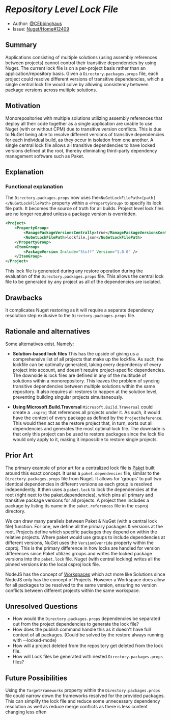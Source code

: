 ﻿# ***Repository Level Lock File***

- Author: [@CEbbinghaus](https://github.com/CEbbinghaus) 
- Issue: [Nuget/Home#12409](https://github.com/NuGet/Home/issues/12409) 

## Summary

Applications consisting of multiple solutions (using assembly references between projects) cannot control their transitive dependencies by using Nuget. The current lock file is on a per-project basis rather than an application/repository basis. Given a `Directory.packages.props` file, each project could resolve different versions of transitive dependencies, which a single central lock file would solve by allowing consistency between package versions across multiple solutions.


## Motivation 

Monorepositories with multiple solutions utilizing assembly references that deploy all their code together as a single application are unable to use Nuget (with or without CPM) due to transitive version conflicts. This is due to NuGet being able to resolve different versions of transitive dependencies for each individual build, as they occur in isolation from one another. A single central lock file allows all transitive dependencies to have locked versions defined at the root, thereby eliminating third-party dependency management software such as Paket.


## Explanation

### Functional explanation

<!-- Explain the proposal as if it were already implemented, and you're teaching it to another person. -->
<!-- Introduce new concepts, functional designs with real-life examples, and low-fidelity mockups or pseudocode to show how this proposal would look. -->

The `Directory.packages.props` now uses the`<NuGetLockFilePath>[path]</NuGetLockFilePath>` property within a `<PropertyGroup>` to specify its lock file path. It becomes the source of truth for all builds. Project level lock files are no longer required unless a package version is overridden.

```xml
<Project>
    <PropertyGroup>
        <ManagePackageVersionsCentrally>true</ManagePackageVersionsCentrally>
        <NuGetLockFilePath>lockfile.json</NuGetLockFilePath>
    </PropertyGroup>
    <ItemGroup>
        <PackageVersion Include="Stuff" Version="1.0.0" />
    </ItemGroup>
</Project>
```

This lock file is generated during any restore operation during the evaluation of the `Directory.packages.props` file. This allows the central lock file to be generated by any project as all of the dependencies are isolated.

## Drawbacks

<!-- Why should we not do this? -->
It complicates Nuget restoring as it will require a separate dependency resolution step exclusive to the `Directory.packages.props` file.

## Rationale and alternatives

<!-- Why is this the best design compared to other designs? -->
<!-- What other designs have been considered and why weren't they chosen? -->
<!-- What is the impact of not doing this? -->

Some alternatives exist. Namely:
* **Solution-based lock files**
    This has the upside of giving us a comprehensive list of all projects that make up the lockfile. As such, the lockfile can be optimally generated, taking every dependency of every project into account, and doesn't require project-specific dependencies. The downside is lock files are defined in any of the multitude of solutions within a monorepository. This leaves the problem of syncing transitive dependencies between multiple solutions within the same repository. It also requires all restores to happen at the solution level, preventing building singular projects simultaneously.

* **Using Microsoft.Build.Traversal**
	`Microsoft.Build.Traversal` could create a `.csproj` that references all projects under it. As such, it would have the context of every package as defined by the `ProjectReference`. This would then act as the restore project that, in turn, sorts out all dependencies and generates the most optimal lock file. The downside is that only this project can be used to restore packages since the lock file would only apply to it, making it impossible to restore single projects.


## Prior Art

<!-- What prior art, both good and bad, are related to this proposal? -->
<!-- Do other features exist in other ecosystems, and what experience has their community had? -->
<!-- What lessons from other communities can we learn from? -->
<!-- Are there any resources that are relevant to this proposal? -->

The primary example of prior art for a centralized lock file is [Paket](https://fsprojects.github.io/Paket/) built around this exact concept. It uses a `paket.dependencies` file, similar to the `Directory.packages.props` file from Nuget. It allows for 'groups' to pull two identical dependencies in different versions as each group is resolved independently. It then uses a `paket.lock` to lock the dependencies at the root (right next to the paket.dependencies), which pins all primary and transitive package versions for all projects. A project then includes a package by listing its name in the `paket.references` file in the csproj directory. 

We can draw many parallels between Paket & NuGet (with a central lock file) function. For one, we define all the primary packages & versions at the root. Projects define which specific packages they depend on within the relative projects. Where paket would use groups to include dependencies at different versions, NuGet uses the `VersionOverride` property within the csproj. This is the primary difference in how locks are handled for version differences since Paket utilizes groups and writes the locked package versions into the `paket.lock` file. Nuget (with central locking) writes all the pinned versions into the local csproj lock file.

NodeJS has the concept of [Workspaces](https://docs.npmjs.com/cli/v7/using-npm/workspaces#skip-to-content) which act more like Solutions since NodeJS only has the concept of Projects. However a Workspace does allow for all packages to be resolved to the same version, ensuring no version conflicts between different projects within the same workspace. 

## Unresolved Questions

<!-- What parts of the proposal do you expect to resolve before this gets accepted? -->
<!-- What parts of the proposal need to be resolved before the proposal is stabilized? -->
<!-- What related issues would you consider out of scope for this proposal but can be addressed in the future? -->

* How would the `Directory.packages.props` dependencies be separated out from the project dependencies to generate the lock file? 
* How does the publish command handle this as it doesn't have full context of all packages. (Could be solved by the restore always running with --locked-mode)
* How will a project deleted from the repository get deleted from the lock file.
* How will Lock files be generated with nested `Directory.packages.props` files?

## Future Possibilities
<!-- What future possibilities can you think of that this proposal would help with? -->
Using the `TargetFrameworks` property within the `Directory.packages.props` file could narrow down the frameworks resolved for the provided packages. This can simplify the lock file and reduce some unnecessary dependency resolution as well as reduce merge conflicts as there is less content changing less often
